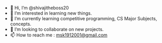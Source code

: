 - 👋 Hi, I’m @shivajitheboss20
- 👀 I’m interested in learning new things.
- 🌱 I’m currently learning competitive programming, CS Major Subjects, concepts.
- 💞️ I’m looking to collaborate on new projects.
- 📫 How to reach me : msk1912001@gmail.com

<!---
shivajitheboss20/shivajitheboss20 is a ✨ special ✨ repository because its `README.md` (this file) appears on your GitHub profile.
You can click the Preview link to take a look at your changes.
--->
